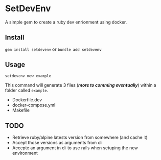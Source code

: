 # SetDevEnv

A simple gem to create a ruby dev enrionment using docker.

## Install

`gem install setdevenv` or `bundle add setdevenv`

## Usage

```ruby
setdevenv new example
```

This command will generate 3 files (***more to comming eventually***) within a folder called `example`.

- Dockerfile.dev
- docker-compose.yml
- Makefile

## TODO

- Retrieve ruby/alpine latests version from somewhere (and cache it) 
- Accept those versions as arguments from cli
- Accepte an argument in cli to use rails when setuping the new environment

